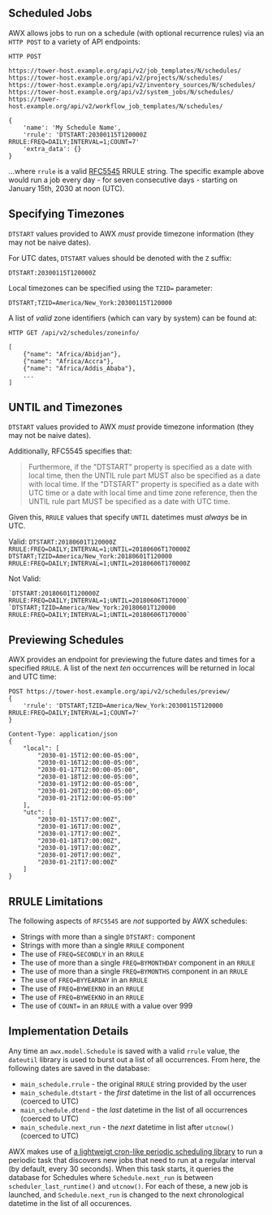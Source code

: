 ## Scheduled Jobs

AWX allows jobs to run on a schedule (with optional recurrence rules) via
an `HTTP POST` to a variety of API endpoints:

    HTTP POST

    https://tower-host.example.org/api/v2/job_templates/N/schedules/
    https://tower-host.example.org/api/v2/projects/N/schedules/
    https://tower-host.example.org/api/v2/inventory_sources/N/schedules/
    https://tower-host.example.org/api/v2/system_jobs/N/schedules/
    https://tower-host.example.org/api/v2/workflow_job_templates/N/schedules/

    {
        'name': 'My Schedule Name',
        'rrule': 'DTSTART:20300115T120000Z RRULE:FREQ=DAILY;INTERVAL=1;COUNT=7'
        'extra_data': {}
    }

...where `rrule` is a valid
[RFC5545](https://www.rfc-editor.org/rfc/rfc5545.txt) RRULE string.  The
specific example above would run a job every day - for seven consecutive days - starting
on January 15th, 2030 at noon (UTC).


## Specifying Timezones

`DTSTART` values provided to AWX _must_ provide timezone information (they may
not be naive dates).

For UTC dates, `DTSTART` values should be denoted with the `Z` suffix:

    DTSTART:20300115T120000Z

Local timezones can be specified using the `TZID=` parameter:

    DTSTART;TZID=America/New_York:20300115T120000

A list of _valid_ zone identifiers (which can vary by system) can be found at:

    HTTP GET /api/v2/schedules/zoneinfo/

    [
        {"name": "Africa/Abidjan"},
        {"name": "Africa/Accra"},
        {"name": "Africa/Addis_Ababa"},
        ...
    ]


## UNTIL and Timezones

`DTSTART` values provided to AWX _must_ provide timezone information (they may
not be naive dates).

Additionally, RFC5545 specifies that:

> Furthermore, if the "DTSTART" property is specified as a date with local
> time, then the UNTIL rule part MUST also be specified as a date with local
> time.  If the "DTSTART" property is specified as a date with UTC time or
> a date with local time and time zone reference, then the UNTIL rule part
> MUST be specified as a date with UTC time.

Given this, `RRULE` values that specify `UNTIL` datetimes must *always* be in UTC.

Valid:
    `DTSTART:20180601T120000Z RRULE:FREQ=DAILY;INTERVAL=1;UNTIL=20180606T170000Z`
    `DTSTART;TZID=America/New_York:20180601T120000 RRULE:FREQ=DAILY;INTERVAL=1;UNTIL=20180606T170000Z`

Not Valid:

    `DTSTART:20180601T120000Z RRULE:FREQ=DAILY;INTERVAL=1;UNTIL=20180606T170000`
    `DTSTART;TZID=America/New_York:20180601T120000 RRULE:FREQ=DAILY;INTERVAL=1;UNTIL=20180606T170000`


## Previewing Schedules

AWX provides an endpoint for previewing the future dates and times for
a specified `RRULE`.  A list of the next _ten_ occurrences will be returned in
local and UTC time:

    POST https://tower-host.example.org/api/v2/schedules/preview/
    {
        'rrule': 'DTSTART;TZID=America/New_York:20300115T120000 RRULE:FREQ=DAILY;INTERVAL=1;COUNT=7'
    }

    Content-Type: application/json
    {
        "local": [
            "2030-01-15T12:00:00-05:00",
            "2030-01-16T12:00:00-05:00",
            "2030-01-17T12:00:00-05:00",
            "2030-01-18T12:00:00-05:00",
            "2030-01-19T12:00:00-05:00",
            "2030-01-20T12:00:00-05:00",
            "2030-01-21T12:00:00-05:00"
        ],
        "utc": [
            "2030-01-15T17:00:00Z",
            "2030-01-16T17:00:00Z",
            "2030-01-17T17:00:00Z",
            "2030-01-18T17:00:00Z",
            "2030-01-19T17:00:00Z",
            "2030-01-20T17:00:00Z",
            "2030-01-21T17:00:00Z"
        ]
    }


## RRULE Limitations

The following aspects of `RFC5545` are _not_ supported by AWX schedules:

* Strings with more than a single `DTSTART:` component
* Strings with more than a single `RRULE` component
* The use of `FREQ=SECONDLY` in an `RRULE`
* The use of more than a single `FREQ=BYMONTHDAY` component in an `RRULE`
* The use of more than a single `FREQ=BYMONTHS` component in an `RRULE`
* The use of `FREQ=BYYEARDAY` in an `RRULE`
* The use of `FREQ=BYWEEKNO` in an `RRULE`
* The use of `FREQ=BYWEEKNO` in an `RRULE`
* The use of `COUNT=` in an `RRULE` with a value over 999


## Implementation Details

Any time an `awx.model.Schedule` is saved with a valid `rrule` value, the
`dateutil` library is used to burst out a list of all occurrences.  From here,
the following dates are saved in the database:

* `main_schedule.rrule` - the original `RRULE` string provided by the user
* `main_schedule.dtstart` - the _first_ datetime in the list of all occurrences (coerced to UTC)
* `main_schedule.dtend` - the _last_ datetime in the list of all occurrences (coerced to UTC)
* `main_schedule.next_run` - the _next_ datetime in list after `utcnow()` (coerced to UTC)

AWX makes use of [a lightweigt cron-like periodic scheduling library](https://github.com/dbader/schedule)
to run a periodic task that discovers new jobs that need to run at a regular
interval (by default, every 30 seconds).  When this task starts, it queries the
database for Schedules where `Schedule.next_run` is between
`scheduler_last_runtime()` and `utcnow()`.  For each of these, a new job is
launched, and `Schedule.next_run` is changed to the next chronological datetime
in the list of all occurences.
